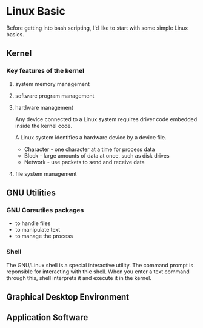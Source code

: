# Linux Basic
Before getting into bash scripting, I'd like to start with some simple Linux basics.

## Kernel

### Key features of the kernel

1. system memory management

2. software program management

3. hardware management

   Any device connected to a Linux system requires driver code embedded inside the kernel code.

   A Linux system identifies a hardware device by a device file.
      
      * Character   - one character at a time for process data
      * Block       - large amounts of data at once, such as disk drives
      * Network     - use packets to send and receive data


4. file system management


## GNU Utilities

### GNU Coreutiles packages

   * to handle files
   * to manipulate text
   * to manage the process

### Shell
The GNU/Linux shell is a special interactive utility. The command prompt is reponsible for interacting with thie shell.
When you enter a text command through this, shell interprets it and execute it in the kernel.

## Graphical Desktop Environment


## Application Software
